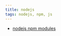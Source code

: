 ```yaml
---
title: nodejs 
tags: nodejs, npm, js
---
```


<ul>
    <li>
        <a href="https://www.npmjs.com/~nchikkam">
            nodejs npm modules
        </a>
    </li>
</ul>